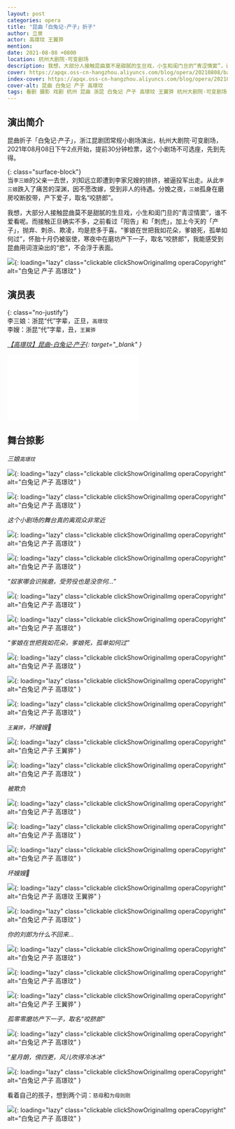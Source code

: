 ```yaml
---
layout: post
categories: opera
title: "昆曲「白兔记·产子」折子"
author: 立泉
actor: 高璟玟 王翼骅
mention:  
date: 2021-08-08 +0800
location: 杭州大剧院·可变剧场
description: 我想，大部分人接触昆曲莫不是甜腻的生旦戏，小生和闺门旦的“青涩情窦”，谁不爱看呢。而接触正旦确实不多，之前看过「阳告」和「刺虎」，加上今天的「产子」，抛弃、刺杀、欺凌，均是悲多于喜。“爹娘在世把我如花朵，爹娘死，孤单如何过”，怀胎十月仍被驱使，寒夜中在磨坊产下一子，取名“咬脐郎”，我能感受到昆曲用词渲染出的“悲”，不会浮于表面。
cover: https://apqx.oss-cn-hangzhou.aliyuncs.com/blog/opera/20210808/baituji_chanzi/DSC07211_thumb.jpg
index-cover: https://apqx.oss-cn-hangzhou.aliyuncs.com/blog/opera/20210808/baituji_chanzi/DSC07211_cover_thumb.jpg
cover-alt: 昆曲 白兔记 产子 高璟玟
tags: 看剧 摄影 戏剧 杭州 昆曲 浙昆 白兔记 产子 高璟玟 王翼骅 杭州大剧院·可变剧场
---
```


## 演出简介

昆曲折子「白兔记·产子」，浙江昆剧团常规小剧场演出，杭州大剧院·可变剧场，2021年08月08日下午2点开始，提前30分钟检票，这个小剧场不可选座，先到先得。

{: class="surface-block"}  
当`李三娘`的父亲一去世，刘知远立即遭到李家兄嫂的排挤，被逼投军出走。从此`李三娘`跌入了痛苦的深渊，因不愿改嫁，受到非人的待遇。分娩之夜，`三娘`孤身在磨房咬断胶带，产下爱子，取名“咬脐郎”。

我想，大部分人接触昆曲莫不是甜腻的生旦戏，小生和闺门旦的“青涩情窦”，谁不爱看呢。而接触正旦确实不多，之前看过「阳告」和「刺虎」，加上今天的「产子」，抛弃、刺杀、欺凌，均是悲多于喜。“爹娘在世把我如花朵，爹娘死，孤单如何过”，怀胎十月仍被驱使，寒夜中在磨坊产下一子，取名“咬脐郎”，我能感受到昆曲用词渲染出的“悲”，不会浮于表面。

![](https://apqx.oss-cn-hangzhou.aliyuncs.com/blog/opera/20210808/baituji_chanzi/DSC07260_thumb.jpg){: loading="lazy" class="clickable clickShowOriginalImg operaCopyright" alt="白兔记 产子 高璟玟" }

## 演员表

{: class="no-justify"}  
李三娘：浙昆“代”字辈，正旦，`高璟玟`  
李嫂：浙昆“代”字辈，丑，`王翼骅`

*[【高璟玟】昆曲-白兔记·产子](https://www.bilibili.com/video/BV1QW4y1p7TK){: target="_blank" }*

<div class="video-container">
<iframe loading="lazy" src="//player.bilibili.com/player.html?aid=945802559&bvid=BV1QW4y1p7TK&cid=910768952&page=1&autoplay=0" scrolling="no" border="0" frameborder="no" framespacing="0" allowfullscreen="true"> </iframe>
</div>

## 舞台掠影

*三娘`高璟玟`*

![](https://apqx.oss-cn-hangzhou.aliyuncs.com/blog/opera/20210808/baituji_chanzi/DSC07121_thumb.jpg){: loading="lazy" class="clickable clickShowOriginalImg operaCopyright" alt="白兔记 产子 高璟玟" }

![](https://apqx.oss-cn-hangzhou.aliyuncs.com/blog/opera/20210808/baituji_chanzi/DSC07123_thumb.jpg){: loading="lazy" class="clickable clickShowOriginalImg operaCopyright" alt="白兔记 产子 高璟玟" }

*这个小剧场的舞台真的离观众非常近*

![](https://apqx.oss-cn-hangzhou.aliyuncs.com/blog/opera/20210808/baituji_chanzi/DSC07131_thumb.jpg){: loading="lazy" class="clickable clickShowOriginalImg operaCopyright" alt="白兔记 产子 高璟玟" }

![](https://apqx.oss-cn-hangzhou.aliyuncs.com/blog/opera/20210808/baituji_chanzi/DSC07134_thumb.jpg){: loading="lazy" class="clickable clickShowOriginalImg operaCopyright" alt="白兔记 产子 高璟玟" }

*“奴家哪会识挨磨，受劳役也是没奈何...”*

![](https://apqx.oss-cn-hangzhou.aliyuncs.com/blog/opera/20210808/baituji_chanzi/DSC07144_thumb.jpg){: loading="lazy" class="clickable clickShowOriginalImg operaCopyright" alt="白兔记 产子 高璟玟" }

![](https://apqx.oss-cn-hangzhou.aliyuncs.com/blog/opera/20210808/baituji_chanzi/DSC07147_thumb.jpg){: loading="lazy" class="clickable clickShowOriginalImg operaCopyright" alt="白兔记 产子 高璟玟" }

*“爹娘在世把我如花朵，爹娘死，孤单如何过”*

![](https://apqx.oss-cn-hangzhou.aliyuncs.com/blog/opera/20210808/baituji_chanzi/DSC07175_thumb.jpg){: loading="lazy" class="clickable clickShowOriginalImg operaCopyright" alt="白兔记 产子 高璟玟" }

![](https://apqx.oss-cn-hangzhou.aliyuncs.com/blog/opera/20210808/baituji_chanzi/DSC07178_thumb.jpg){: loading="lazy" class="clickable clickShowOriginalImg operaCopyright" alt="白兔记 产子 高璟玟" }

![](https://apqx.oss-cn-hangzhou.aliyuncs.com/blog/opera/20210808/baituji_chanzi/DSC07189_thumb.jpg){: loading="lazy" class="clickable clickShowOriginalImg operaCopyright" alt="白兔记 产子 高璟玟" }

*`王翼骅`，坏嫂嫂🙁*

![](https://apqx.oss-cn-hangzhou.aliyuncs.com/blog/opera/20210808/baituji_chanzi/DSC07191_thumb.jpg){: loading="lazy" class="clickable clickShowOriginalImg operaCopyright" alt="白兔记 产子 王翼骅" }

![](https://apqx.oss-cn-hangzhou.aliyuncs.com/blog/opera/20210808/baituji_chanzi/DSC07197_thumb.jpg){: loading="lazy" class="clickable clickShowOriginalImg operaCopyright" alt="白兔记 产子 高璟玟" }

*被欺负*

![](https://apqx.oss-cn-hangzhou.aliyuncs.com/blog/opera/20210808/baituji_chanzi/DSC07198_thumb.jpg){: loading="lazy" class="clickable clickShowOriginalImg operaCopyright" alt="白兔记 产子 高璟玟" }

![](https://apqx.oss-cn-hangzhou.aliyuncs.com/blog/opera/20210808/baituji_chanzi/DSC07200_thumb.jpg){: loading="lazy" class="clickable clickShowOriginalImg operaCopyright" alt="白兔记 产子 高璟玟" }

![](https://apqx.oss-cn-hangzhou.aliyuncs.com/blog/opera/20210808/baituji_chanzi/DSC07203_thumb.jpg){: loading="lazy" class="clickable clickShowOriginalImg operaCopyright" alt="白兔记 产子 高璟玟" }

*坏嫂嫂🙁*

![](https://apqx.oss-cn-hangzhou.aliyuncs.com/blog/opera/20210808/baituji_chanzi/DSC07205_thumb.jpg){: loading="lazy" class="clickable clickShowOriginalImg operaCopyright" alt="白兔记 产子 高璟玟 王翼骅" }

![](https://apqx.oss-cn-hangzhou.aliyuncs.com/blog/opera/20210808/baituji_chanzi/DSC07207_thumb.jpg){: loading="lazy" class="clickable clickShowOriginalImg operaCopyright" alt="白兔记 产子 高璟玟" }

*你的刘郎为什么不回来...*

![](https://apqx.oss-cn-hangzhou.aliyuncs.com/blog/opera/20210808/baituji_chanzi/DSC07211_thumb.jpg){: loading="lazy" class="clickable clickShowOriginalImg operaCopyright" alt="白兔记 产子 高璟玟" }

![](https://apqx.oss-cn-hangzhou.aliyuncs.com/blog/opera/20210808/baituji_chanzi/DSC07217_thumb.jpg){: loading="lazy" class="clickable clickShowOriginalImg operaCopyright" alt="白兔记 产子 高璟玟" }

![](https://apqx.oss-cn-hangzhou.aliyuncs.com/blog/opera/20210808/baituji_chanzi/DSC07236_thumb.jpg){: loading="lazy" class="clickable clickShowOriginalImg operaCopyright" alt="白兔记 产子 王翼骅" }

*孤零零磨坊产下一子，取名“咬脐郎”*

![](https://apqx.oss-cn-hangzhou.aliyuncs.com/blog/opera/20210808/baituji_chanzi/DSC07244_thumb.jpg){: loading="lazy" class="clickable clickShowOriginalImg operaCopyright" alt="白兔记 产子 高璟玟" }

*“星月朗，傍四更，风儿吹得冷冰冰”*

![](https://apqx.oss-cn-hangzhou.aliyuncs.com/blog/opera/20210808/baituji_chanzi/DSC07258_thumb.jpg){: loading="lazy" class="clickable clickShowOriginalImg operaCopyright" alt="白兔记 产子 高璟玟" }

看着自己的孩子，想到两个词：`慈母`和`为母则刚`

![](https://apqx.oss-cn-hangzhou.aliyuncs.com/blog/opera/20210808/baituji_chanzi/DSC07260_thumb.jpg){: loading="lazy" class="clickable clickShowOriginalImg operaCopyright" alt="白兔记 产子 高璟玟" }